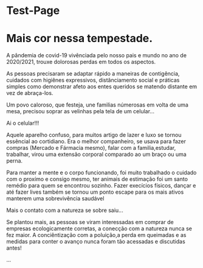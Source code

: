 # Test-Page
<!DOCTYPE html>
<html lang="pt-br">
<head>
    <meta charset="UTF-8">
    <meta name="viewport" content="width=device-width, initial-scale=1.0">
    <title><em>Natureza em foco.</em></title>
</head>
<body>
<h1><strong>Mais cor nessa tempestade.</strong> </h1>
<p>A pândemia de covid-19 vivênciada pelo nosso pais e mundo no ano de 2020/2021, trouxe dolorosas perdas em todos os aspectos. </p>
<p>As pessoas precisaram se adaptar rápido a maneiras de contigência, cuidados com higiênes expressivos, distânciamento social e práticas simples como demonstrar afeto aos entes queridos se matendo distante em vez de abraça-los. </p>
<p>Um povo caloroso, que festeja, une familias númerosas em volta de uma mesa, precisou soprar as velinhas pela tela de um celular...</p>
<p>Ai o celular!!!</p>
<p>Aquele aparelho confuso, para muitos artigo de lazer e luxo se tornou essêncial ao cortidiano. Era o melhor companheiro, se usava para fazer compras (Mercado e Fármacia mesmo), falar com a familia,estudar, trabalhar, virou uma extensão corporal comparado ao um braço ou uma perna.</p>
<p>Para manter a mente e o corpo funcionando, foi muito trabalhado o cuidado com o proxímo e consigo mesmo, ter animais de estimação foi um santo remédio para quem se encontrou sozinho. Fazer execícios físicos, dançar e até fazer lives também se tornou um ponto escape para os mais ativos manterem uma sobrevivência saudável</p>
<p>Mais o contato com a natureza se sobre saiu...</p>
<p>Se plantou mais, as pessoas se viram interessadas em comprar de empresas ecologicamente corretas, a conecção com a natureza nunca se fez maior. A conciêntização com a poluição,a perda em queimadas e as medidas para conter o avanço nunca foram tão acessadas e discutidas antes! </p>
<p> ...</p>
</body>
